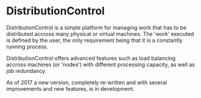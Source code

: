 # DistributionControl
DistributionControl is a simple platform for managing work that has to be distributed accross many physical or virtual machines. The 'work' executed is defined by the user, the only requirement being that it is a constantly running process.

DistributionControl offers advanced features such as load balancing accross machines (or 'nodes') with different processing capacity, as well as job redundancy.

As of 2017 a new version, completely re-written and with several improvements and new features, is in development.
